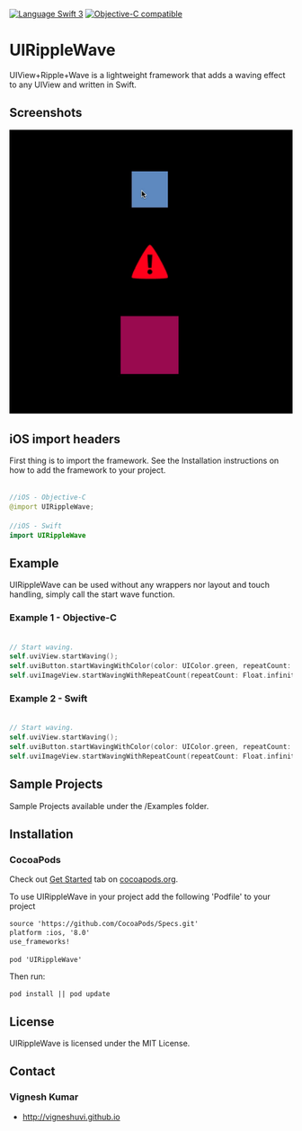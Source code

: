 [![Language Swift 3](https://img.shields.io/badge/Language-Swift%203-orange.svg)](https://developer.apple.com/swift)
[![Objective-C compatible](https://img.shields.io/badge/Objective%20C%20-compatible-brightgreen.svg)](https://developer.apple.com/documentation/objectivec)


# UIRippleWave
UIView+Ripple+Wave is a lightweight framework that adds a waving effect to any UIView and written in Swift.


## Screenshots

![alt text][UIRippleWave]

[UIRippleWave]: https://github.com/vigneshuvi/UIRippleWave/blob/master/Screenshots/UIRippleWave.gif

## iOS import headers

First thing is to import the framework. See the Installation instructions on how to add the framework to your project.

```swift

//iOS - Objective-C
@import UIRippleWave;

//iOS - Swift
import UIRippleWave

```

## Example

UIRippleWave can be used without any wrappers nor layout and touch handling, simply call the start wave function.

### Example 1 - Objective-C

```swift

// Start waving.
self.uviView.startWaving();
self.uviButton.startWavingWithColor(color: UIColor.green, repeatCount: 1);
self.uviImageView.startWavingWithRepeatCount(repeatCount: Float.infinity);


```

### Example 2 - Swift

```swift

// Start waving.
self.uviView.startWaving();
self.uviButton.startWavingWithColor(color: UIColor.green, repeatCount: 1);
self.uviImageView.startWavingWithRepeatCount(repeatCount: Float.infinity);

```

## Sample Projects

  Sample Projects available under the /Examples folder. 

## Installation

### CocoaPods

Check out [Get Started](http://cocoapods.org/) tab on [cocoapods.org](http://cocoapods.org/).

To use UIRippleWave in your project add the following 'Podfile' to your project

	source 'https://github.com/CocoaPods/Specs.git'
	platform :ios, '8.0'
	use_frameworks!

	pod 'UIRippleWave'

Then run:

    pod install || pod update


## License

UIRippleWave is licensed under the MIT License.

## Contact

### Vignesh Kumar
* http://vigneshuvi.github.io